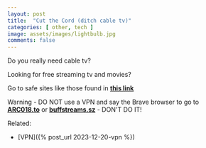 ```yaml
---
layout: post
title:  "Cut the Cord (ditch cable tv)"
categories: [ other, tech ]
image: assets/images/lightbulb.jpg
comments: false
---
```


Do you really need cable tv?

Looking for free streaming tv and movies?

Go to safe sites like those found in **[this link](https://wealthawesome.com/free-streaming-tv-in-canada/)**


Warning - DO NOT use a VPN and say the Brave browser to go to **[ARC018.to](https://arc018.to/home)**  or **[buffstreams.sz](https://buffstreams.sz)** - DON'T DO IT!

Related:
- [VPN]({% post_url 2023-12-20-vpn %})